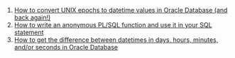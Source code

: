 
1. [How to convert UNIX epochs to datetime values in Oracle Database (and back again!)](https://blogs.oracle.com/sql/post/convert-unix-epochs-to-datetime-values-in-oracle-database-and-back#epoch-to-datetime)
2. [How to write an anonymous PL/SQL function and use it in your SQL statement](https://blogs.oracle.com/sql/post/anonymous-plsql-function-in-sql-2)
3. [How to get the difference between datetimes in days, hours, minutes, and/or seconds in Oracle Database](https://blogs.oracle.com/sql/post/difference-between-datetimes-in-days-hours-minutes-seconds-in-oracle-database)